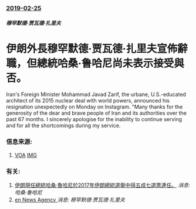 ### [2019-02-25](/news/2019/02/25/index.md)

##### 穆罕默德·贾瓦德·扎里夫
# 伊朗外長穆罕默德·贾瓦德·扎里夫宣佈辭職，但總統哈桑·鲁哈尼尚未表示接受與否。 

Iran's Foreign Minister Mohammad Javad Zarif, the urbane, U.S.-educated architect of its 2015 nuclear deal with world powers, announced his resignation unexpectedly on Monday on Instagram. "Many thanks for the generosity of the dear and brave people of Iran and its authorities over the past 67 months. I sincerely apologise for the inability to continue serving and for all the shortcomings during my service.


### 信息来源:

1. [VOA](https://www.voanews.com/a/iran-s-foreign-minister-zarif-architect-of-nuclear-deal-resigns/4803423.html) [IMG](https://media.voltron.voanews.com/Drupal/01live-166/2019-04/70D5EFDF-ECA0-436D-AF33-173FD8CB37F7.jpg)

### 有关:

1. [伊朗現任總統哈桑·魯哈尼於2017年伊朗總統選舉中得五成七選票連任。](/zh/news/2017/05/20/伊朗現任總統哈桑-魯哈尼於2017年伊朗總統選舉中得五成七選票連任.md) _消息: 哈桑·鲁哈尼_
2. [en News Agency ](/zh/news/2017/03/21/en-News-Agency.md) _消息: 穆罕默德·贾瓦德·扎里夫_
